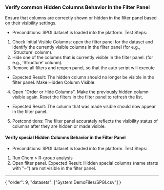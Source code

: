 ### Verify common Hidden Columns Behavior in the Filter Panel
Ensure that columns are correctly shown or hidden in the filter panel based on their visibility settings.
* Preconditions: SPGI dataset is loaded into the platform.
Test Steps:
1. Check Initial Visible Columns: open the filter panel for the dataset and identify the currently visible columns in the filter panel (for e.g., 'Structure' colunm). 
2. Hide one of the columns that is currently visible in the filter panel. (for e.g., 'Structure' colunm).
3. Remove all filters and reopen panel, so that the auto script will execute
* Expected Result: The hidden column should no longer be visible in the filter panel.
Make Hidden Column Visible:
4. Open "Order or Hide Columns". Make the previously hidden column visible again. Reset the filters in the filter panel to refresh the list.
  * Expected Result: The column that was made visible should now appear in the filter panel.
5. Postconditions: The filter panel accurately reflects the visibility status of columns after they are hidden or made visible.
#### Verify special Hidden Columns Behavior in the Filter Panel
* Preconditions: SPGI dataset is loaded into the platform.
Test Steps:
1. Run Chem > R-group analysis
2. Open filter panel. 
Expected Result: Hidden special columns (name starts with "~") are not visible in the filter panel.

---
{
"order": 9,
"datasets": ["System:DemoFiles/SPGI.csv"]
}
